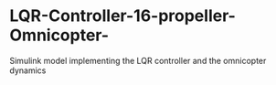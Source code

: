# LQR-Controller-16-propeller-Omnicopter-
Simulink model implementing the LQR controller and the omnicopter dynamics
